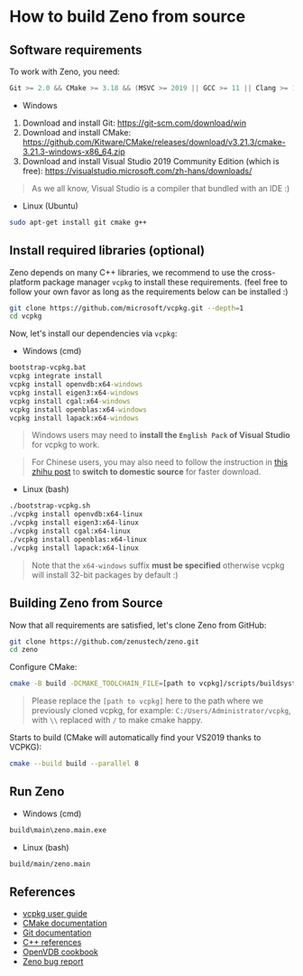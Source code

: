 # How to build Zeno from source

## Software requirements

To work with Zeno, you need:
```cpp
Git >= 2.0 && CMake >= 3.18 && (MSVC >= 2019 || GCC >= 11 || Clang >= 12) && (Windows || Linux) && 64bit
```

* Windows

1. Download and install Git: https://git-scm.com/download/win
2. Download and install CMake: https://github.com/Kitware/CMake/releases/download/v3.21.3/cmake-3.21.3-windows-x86_64.zip
3. Download and install Visual Studio 2019 Community Edition (which is free): https://visualstudio.microsoft.com/zh-hans/downloads/

> As we all know, Visual Studio is a compiler that bundled with an IDE :)

* Linux (Ubuntu)

```bash
sudo apt-get install git cmake g++
```

## Install required libraries (optional)

Zeno depends on many C++ libraries, we recommend to use the cross-platform package manager `vcpkg` to install these requirements. (feel free to follow your own favor as long as the requirements below can be installed :)

```bash
git clone https://github.com/microsoft/vcpkg.git --depth=1
cd vcpkg
```

Now, let's install our dependencies via `vcpkg`:

* Windows (cmd)

```cmd
bootstrap-vcpkg.bat
vcpkg integrate install
vcpkg install openvdb:x64-windows
vcpkg install eigen3:x64-windows
vcpkg install cgal:x64-windows
vcpkg install openblas:x64-windows
vcpkg install lapack:x64-windows
```

> Windows users may need to **install the `English Pack` of Visual Studio** for vcpkg to work.

> For Chinese users, you may also need to follow the instruction in [this zhihu post](https://zhuanlan.zhihu.com/p/383683670) to **switch to domestic source** for faster download.

* Linux (bash)

```bash
./bootstrap-vcpkg.sh
./vcpkg install openvdb:x64-linux
./vcpkg install eigen3:x64-linux
./vcpkg install cgal:x64-linux
./vcpkg install openblas:x64-linux
./vcpkg install lapack:x64-linux
```

> Note that the `x64-windows` suffix **must be specified** otherwise vcpkg will install 32-bit packages by default :)

## Building Zeno from Source

Now that all requirements are satisfied, let's clone Zeno from GitHub:

```bash
git clone https://github.com/zenustech/zeno.git
cd zeno
```

Configure CMake:

```bash
cmake -B build -DCMAKE_TOOLCHAIN_FILE=[path to vcpkg]/scripts/buildsystems/vcpkg.cmake
```

> Please replace the `[path to vcpkg]` here to the path where we previously cloned vcpkg, for example: `C:/Users/Administrator/vcpkg`, with `\\` replaced with `/` to make cmake happy.

Starts to build (CMake will automatically find your VS2019 thanks to VCPKG):

```bash
cmake --build build --parallel 8
```

## Run Zeno

* Windows (cmd)

```cmd
build\main\zeno.main.exe
```

* Linux (bash)

```bash
build/main/zeno.main
```

## References

- [vcpkg user guide](https://github.com/microsoft/vcpkg/blob/master/README_zh_CN.md)
- [CMake documentation](https://cmake.org/cmake/help/latest/)
- [Git documentation](https://git-scm.com/doc)
- [C++ references](https://en.cppreference.com/w/)
- [OpenVDB cookbook](https://www.openvdb.org/documentation/doxygen/codeExamples.html)
- [Zeno bug report](https://github.com/zenustech/zeno/issues)
